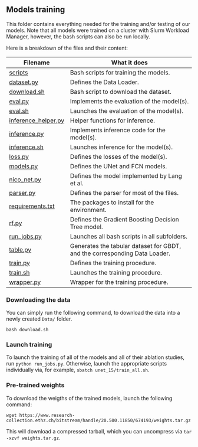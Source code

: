 ## Models training

This folder contains everything needed for the training and/or testing of our models. Note that all models were trained on a cluster with Slurm Workload Manager, however, the bash scripts can also be run locally.


Here is a breakdown of the files and their content:

| Filename | What it does |
|----------|----------|
| [scripts](scripts) | Bash scripts for training the models. |
| [dataset.py](dataset.py) | Defines the Data Loader. |
| [download.sh](download.sh) | Bash script to download the dataset. |
| [eval.py](eval.py) | Implements the evaluation of the model(s). |
| [eval.sh](eval.sh) | Launches the evaluation of the model(s). |
| [inference_helper.py](inference_helper.py) | Helper functions for inference. |
| [inference.py](inference.py) | Implements inference code for the model(s). |
| [inference.sh](inference.sh) | Launches inference for the model(s). |
| [loss.py](loss.py) | Defines the losses of the model(s). |
| [models.py](models.py) | Defines the UNet and FCN models. |
| [nico_net.py](nico_net.py) | Defines the model implemented by Lang et al. |
| [parser.py](parser.py) | Defines the parser for most of the files. |
| [requirements.txt](requirements.txt) | The packages to install for the environment. |
| [rf.py](rf.py) | Defines the Gradient Boosting Decision Tree model. |
| [run_jobs.py](run_jobs.py) | Launches all bash scripts in all subfolders. |
| [table.py](table.py) | Generates the tabular dataset for GBDT, and the corresponding Data Loader. |
| [train.py](train.py) | Defines the training procedure. |
| [train.sh](train.sh) | Launches the training procedure. |
| [wrapper.py](wrapper.py) | Wrapper for the training procedure. |


### Downloading the data
You can simply run the following command, to download the data into a newly created `Data/` folder.
```
bash download.sh
```

### Launch training

To launch the training of all of the models and all of their ablation studies, run `python run_jobs.py`. Otherwise, launch the appropriate scripts individually via, for example, `sbatch unet_15/train_all.sh`.

### Pre-trained weights

To download the weigths of the trained models, launch the following command:
```
wget https://www.research-collection.ethz.ch/bitstream/handle/20.500.11850/674193/weights.tar.gz
```
This will download a compressed tarball, which you can uncompress via `tar -xzvf weights.tar.gz`.

